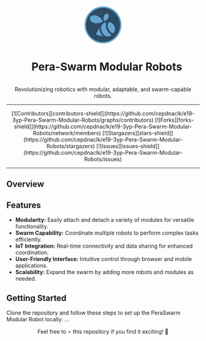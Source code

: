 <div align="center">
  <img src="/docs/images/pera-swarm-logo.png" alt="PeraSwarm Modular Robot Logo" width="100">
  <h1 style="display: inline-block; margin-left: 20px;">Pera-Swarm Modular Robots</h1>
  <p>Revolutionizing robotics with modular, adaptable, and swarm-capable robots.</p>

</div>

___
<center>
[![Contributors][contributors-shield]](https://github.com/cepdnaclk/e19-3yp-Pera-Swarm-Modular-Robots/graphs/contributors)
[![Forks][forks-shield]](https://github.com/cepdnaclk/e19-3yp-Pera-Swarm-Modular-Robots/network/members)
[![Stargazers][stars-shield]](https://github.com/cepdnaclk/e19-3yp-Pera-Swarm-Modular-Robots/stargazers)
[![Issues][issues-shield]](https://github.com/cepdnaclk/e19-3yp-Pera-Swarm-Modular-Robots/issues)
</center>

<!-- MARKDOWN LINKS & IMAGES -->
<!-- https://www.markdownguide.org/basic-syntax/#reference-style-links -->
[contributors-shield]: https://img.shields.io/github/contributors/cepdnaclk/e19-3yp-Pera-Swarm-Modular-Robots.svg?style=for-the-badge
[forks-shield]: https://img.shields.io/github/forks/cepdnaclk/e19-3yp-Pera-Swarm-Modular-Robots.svg?style=for-the-badge
[stars-shield]: https://img.shields.io/github/stars/cepdnaclk/e19-3yp-Pera-Swarm-Modular-Robots.svg?style=for-the-badge
[issues-shield]: https://img.shields.io/github/issues/cepdnaclk/e19-3yp-Pera-Swarm-Modular-Robots.svg?style=for-the-badge

---

## Overview


## Features
- **Modularity:** Easily attach and detach a variety of modules for versatile functionality.
- **Swarm Capability:** Coordinate multiple robots to perform complex tasks efficiently.
- **IoT Integration:** Real-time connectivity and data sharing for enhanced coordination.
- **User-Friendly Interface:** Intuitive control through browser and mobile applications.
- **Scalability:** Expand the swarm by adding more robots and modules as needed.

## Getting Started
Clone the repository and follow these steps to set up the PeraSwarm Modular Robot locally:
...

<div align="center">
  <p>Feel free to ⭐️ this repository if you find it exciting! 🚀</p>
</div>
